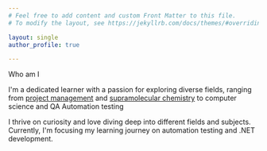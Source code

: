 ```yaml
---
# Feel free to add content and custom Front Matter to this file.
# To modify the layout, see https://jekyllrb.com/docs/themes/#overriding-theme-defaults

layout: single
author_profile: true

---
```


Who am I

I'm a dedicated learner with a passion for exploring diverse fields, ranging from [project management](/projects) and [supramolecular chemistry](/Publications/) to computer science and QA Automation testing 

I thrive on curiosity and love diving deep into different fields and subjects. Currently, I'm focusing my learning journey on automation testing and .NET development.   